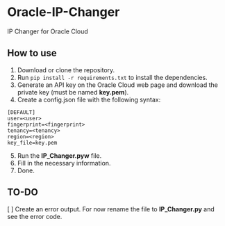# Oracle-IP-Changer
IP Changer for Oracle Cloud

## How to use
1. Download or clone the repository.
2. Run `pip install -r requirements.txt` to install the dependencies.
3. Generate an API key on the Oracle Cloud web page and download the private key (must be named **key.pem**).
4. Create a config.json file with the following syntax:

```
[DEFAULT]
user=<user>
fingerprint=<fingerprint>
tenancy=<tenancy>
region=<region>
key_file=key.pem
```

5. Run the **IP_Changer.pyw** file.
6. Fill in the necessary information.
7. Done.

## TO-DO
[ ] Create an error output. For now rename the file to **IP_Changer.py** and see the error code.
